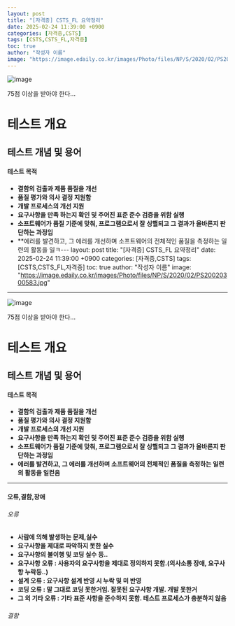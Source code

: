 ```yaml
---
layout: post
title: "[자격증] CSTS_FL 요약정리"
date: 2025-02-24 11:39:00 +0900
categories: [자격증,CSTS]
tags: [CSTS,CSTS_FL,자격증]
toc: true
author: "작성자 이름"
image: "https://image.edaily.co.kr/images/Photo/files/NP/S/2020/02/PS20020300583.jpg"
---    
```



  ![image](https://github.com/user-attachments/assets/b3fe2247-a9ac-412b-9ad9-e991fd4d3106)  

  75점 이상을 받아야 한다...  


# 테스트 개요  
  
## 테스트 개념 및 용어  

  #### 테스트 목적  
  - **결함의 검출과 제품 품질을 개선**
  - **품질 평가와 의사 결정 지원함**
  - **개발 프로세스의 개선 지원**
  - **요구사항을 만족 하는지 확인 및 주어진 표준 준수 검증을 위함 실행**
  - **소프트웨어가 품질 기준에 맞춰, 프로그램으로서 잘 싱핼되고 그 결과가 올바른지 판단하는 과정임**
  - **에러를 발견하고, 그 에러를 개선하며 소프트웨어의 전체적인 품질을 측정하는 일련의 활동을 일ㅋ---
layout: post
title: "[자격증] CSTS_FL 요약정리"
date: 2025-02-24 11:39:00 +0900
categories: [자격증,CSTS]
tags: [CSTS,CSTS_FL,자격증]
toc: true
author: "작성자 이름"
image: "https://image.edaily.co.kr/images/Photo/files/NP/S/2020/02/PS20020300583.jpg"
---    


  ![image](https://github.com/user-attachments/assets/b3fe2247-a9ac-412b-9ad9-e991fd4d3106)  

  75점 이상을 받아야 한다...  


# 테스트 개요  
  
## 테스트 개념 및 용어  

  #### 테스트 목적  
  - **결함의 검출과 제품 품질을 개선**
  - **품질 평가와 의사 결정 지원함**
  - **개발 프로세스의 개선 지원**
  - **요구사항을 만족 하는지 확인 및 주어진 표준 준수 검증을 위함 실행**
  - **소프트웨어가 품질 기준에 맞춰, 프로그램으로서 잘 싱핼되고 그 결과가 올바른지 판단하는 과정임**
  - **에러를 발견하고, 그 에러를 개선하며 소프트웨어의 전체적인 품질을 측정하는 일련의 활동을 일컫음**

---  

  #### 오류,결함,장애  

  ###### 오류  
  - **사람에 의해 발생하는 문제,실수**
  - **요구사항을 제대로 파악하지 못한 실수**
  - **요구사항의 불이행 및 코딩 실수 등..**
  - **요구사항 오류 : 사용자의 요구사항을 제대로 정의하지 못함.(의사소통 장애, 요구사항 누락등..)**
  - **설계 오류 : 요구사항 설계 반영 시 누락 및 미 반영**
  - **코딩 오류 : 말 그대로 코딩 못한거임. 잘못된 요구사항 개발. 개발 못한거**
  - **그 외 기타 오류 : 기타 표준 사항을 준수하지 못함. 테스트 프로세스가 충분하지 않음**

  ###### 결함









  

  
